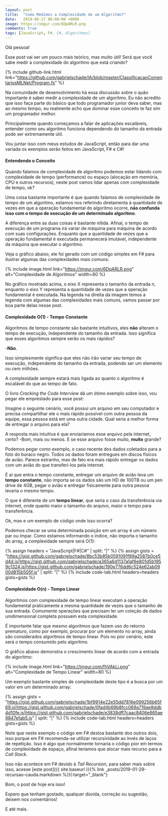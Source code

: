 ```yaml
---
layout: post
title:  "Como Medimos a Complexidade de um Algoritmo?"
date:   2019-06-17 00:00:00 +0000
image: https://imgur.com/6DpARLR.png
comments: true
tags: [JavaScript, F#, C#, Algoritmos] 
--- 
```

 
Olá pessoa!

Esse post vai ser um pouco mais teórico, mas muito útil! Será que você sabe medir a complexidade do algoritmo que está criando?

<!--more-->

{% include github-link.html link="https://github.com/gabrielschade/IA/blob/master/ClassificacaoComentariosMLNet/Program.fs" %} 

Na comunidade de desenvolvimento há essa discussão sobre o quão importante é saber medir a complexidade de um algoritmo. Eu não acredito que isso faça parte do básico que todo programador junior deva saber, mas ao mesmo tempo, eu realmente acho que dominar esse conceito te faz sim um programador melhor.

Principalmente quando começamos a falar de aplicações escaláveis, entender como seu algoritmo funciona dependendo do tamanho da entrada pode ser extremamente útil.

Vou juntar isso com meus estudos de JavaScript, então para dar uma variada os exemplos serão feitos em JavaScript, F# e C#!

#### Entendendo o Conceito

Quando falamos de complexidade de algoritmo podemos estar lidando com complexidade de tempo (performance) ou espaço (alocação em memória, CPU e outros recursos), neste post vamos lidar apenas com complexidade de tempo, ok?

Uma coisa bastante importante é que quando falamos de complexidade de tempo de um algoritmo, estamos nos referindo diretamenta à quantidade de vezes em que a operação fundamental do algoritmo ocorre, **não confunda isso com o tempo de execução de um determinado algoritmo**.

A diferença entre as duas coisas é bastante nítida. Afinal, o tempo de execução de um programa irá variar de máquina para máquina de acordo com suas configurações. Enquanto que a quantidade de vezes que a operação fundamental é executada permanecerá imutável, independente da máquina que executar o algoritmo.

Veja o gráfico abaixo, ele foi gerado com um código simples em F# para ilustrar algumas das complexidades mais comuns:

{% include image.html link="https://imgur.com/6DpARLR.png" alt="Complexidade de Algoritmos" width=80 %}

No gráfico mostrado acima, o eixo X representa o tamanho da entrada _n_, enquanto o eixo Y representa a quantidade de vezes que a operação fundamental é executada. Na legenda na direita da imagem temos a legenda com algumas das complexidades mais comuns, vamos passar por boa parte delas nesse post.

#### Complexidade O(1) - Tempo Constante

Algoritmos de tempo constante são bastante intuitivos, eles **não** alteram o tempo de execução, independente do tamanho da entrada. Isso significa que esses algoritmos sempre serão os mais rápidos?

-**Não**.

Isso simplesmente significa que eles não irão variar seu tempo de execução, independente do tamanho da entrada, podendo ser um elemento ou cem milhões.

A complexidade sempre estará mais ligada ao quanto o algoritmo é escalável do que ao tempo de fato.

O livro _Cracking the Code Interview_ dá um ótimo exemplo sobre isso, vou pegar ele emprestado para esse post:

Imagine o seguinte cenário, você possui um arquivo em seu computador e precisa compartilhar ele o mais rápido possível com outra pessoa da equipe, essa pessoa está em uma outra cidade. Qual seria a melhor forma de entregar o arquivo para ela?

A resposta mais intuitiva é que enviaríamos esse arquivo pela internet, certo? -Bom, mais ou menos. E se esse arquivo fosse muito, **muito** grande?

Podemos pegar como exemplo, o caso recente dos dados coletados para a foto do buraco negro. Todos os dados foram entregues em discos físicos de avião. Parece estranho, mas de fato era mais rápido entregar os dados com um avião do que transferí-los pela internet.

É aí que entra o tempo constante, entregar um arquivo de avião leva um **tempo constante**, não importa se os dados são um HD de 100TB ou um pen drive de 4GB, pegar o avião e entregar fisicamente para outra pessoa levaria o mesmo tempo.

O que é diferente de um **tempo linear**, que seria o caso da transferência via internet, onde quanto maior o tamanho do arquivo, maior o tempo para transferência.

Ok, mas e um exemplo de código onde isso ocorra?

Podemos checar se uma determinada posição em um array é um número par ou ímpar. Como estamos informando o índice, não importa o tamanho do array, a complexidade sempre será O(1):

{% assign headers = "JavaScript|F#|C#" | split: "|" %}
{% assign gists = "https://gist.github.com/gabrielschade/8bc53b85b0591091f89a2587b0ce5d4d.js|https://gist.github.com/gabrielschade/a365a6d1137a1af6e801d5b1959c1324.js|https://gist.github.com/gabrielschade/190e776dd6c524e62ab0900d815b505f.js" | split: "|" %}
{% include code-tab.html headers=headers gists=gists  %}

#### Complexidade O(n) - Tempo Linear

Algoritmos com complexidade de tempo linear executam a operação fundamental praticamente a mesma quantidade de vezes que o tamanho de sua entrada. Comumente operações que precisam ler um coleção de dados unidimensional completa possuem esta complexidade.

É importante falar que mesmo algoritmos que fazem uso do retorno prematuro, como por exemplo, procurar por um elemento no array, ainda são considerados algoritmos de tempo linear. Pois no pior cenário, este será o tempo consumido pelo algoritmo.

O gráfico abaixo demonstra o crescimento linear de acordo com a entrada do algoritmo:

{% include image.html link="https://imgur.com/fhVAkLi.png" alt="Complexidade de Tempo Linear" width=80 %}

Um exemplo bastante simples de complexidade deste tipo é a busca por um valor em um determinado array:

{% assign gists = "https://gist.github.com/gabrielschade/1bf9914e22e55dd7816e099256b65f69.js|https://gist.github.com/gabrielschade/0fad4b69b8fcc069a719ae8ddb4d10fe.js|https://gist.github.com/gabrielschade/e3838dff7caac8406e865ae9847efab5.js" | split: "|" %}
{% include code-tab.html headers=headers gists=gists  %}

Note que neste exemplo o código em F# destoa bastante dos outros dois, isso porque em F# recomenda-se utilizar recursividade ao invés de laços de repetição. Isso é algo que normalmente tornaria o código pior em termos de complexidade de espaço, afinal teríamos que alocar mais recurso para a _Call Stack_.

Isso não acontece em F# devido à _Tail Recursion_, para saber mais sobre isso, acesse [este post]({{ site.baseurl }}{% link _posts/2019-01-29-recursao-cauda.markdown %}){:target="_blank"}

Bom, o post de hoje era isso!


Espero que tenham gostado, qualquer dúvida, correção ou sugestão, deixem nos comentários!

E até mais.